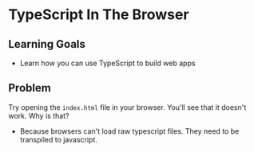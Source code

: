 # TypeScript In The Browser

## Learning Goals

- Learn how you can use TypeScript to build web apps

## Problem

Try opening the `index.html` file in your browser. You'll see that it doesn't work. Why is that?

- Because browsers can't load raw typescript files. They need to be transpiled to javascript.